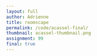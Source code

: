 ```yaml
---
layout: full
author: Adrienne
title: roomscape
permalink: /code/acassel-final/
thumbnail: acassel-thumbnail.png
assignment: 99
final: true
---
```


<script src="../acassel/ammo.js"></script>
<!-- <script src="../acassel/ClothMesh.js"></script> -->
<script deferred type="module">

import * as T from '../acassel/module.js'

let t = 0

// var uniforms = {
//     amplitude: { value: 1.0 },
//     color:     { value: new T.Color( 0xff2200 ) },
//     texture:   { value: new T.TextureLoader().load( "textures/water.jpg" ) }
//   };
//   uniforms.texture.value.wrapS = uniforms.texture.value.wrapT = T.RepeatWrapping;
//   var shaderMaterial = new T.ShaderMaterial( {
//     uniforms: uniforms,
//     vertexShader:document.getElementById( 'vertexshader' ).textContent,
//     fragmentShader: document.getElementById( 'fragmentshader' ).textContent
// });

var renderer = new T.Renderer({
    color: 0xFBD2D7, ground: 0x1F11FF,
    ambient: 0xDDCEE5, light: 0xFBD2D7,
    scattering: 0.4, brightness: 0.6,
    position: { x:0, y:200, z:9000 },
    rotation: { x:0, y:0, z:0 },
    fov:50, near:0.001, far:100000,
    fog: { color:0xFBD2D7, near:1, far:1e4 },
    gl: { logarithmicDepthBuffer:true, antialias:true },
    update: (dt) => update(dt),
    onload: (context, load) => onload(context,load),
    onclick: (object={}) => { }, })

// //make the shapes
// var shapes = [];
// var geometry = new T.CubeGeometry(20, 20, 20);
// var material = new T.MeshNormalMaterial();
//positions the shapes randomly
// for (var i = 0; i < 400; i ++) {
// var mesh = new T.Mesh(geometry, material);
// mesh.position.x = Math.random() * 400 - 200
// mesh.position.y = Math.random() * 400 - 200
// mesh.position.z = Math.random() * 400 - 200

//shapes.push(mesh);


// }
var worldDepth = 1000

// var clay = new Pizzicato.Sound('../acassel/TRAX/clay.wav', function() {
//     // Sound loaded!
//     clay.play();
// });

// var sharps1 = new Pizzicato.Sound('../acassel/TRAX/sharps1.wav',
//   () => sharps1.play())

// var sharps2 = new Pizzicato.Sound('../acassel/TRAX/sharps2.wav',
//   () => sharps2.play())

// var squiggle = new Pizzicato.Sound('../acassel/TRAX/squiggle.wav',
//   () => squiggle.play())

// var chimes = new Pizzicato.Sound('../acassel/TRAX/chimes.wav', function() {
//     chimes.play();
// });

// var airways = new Pizzicato.Sound('../acassel/TRAX/airways.wav', function() {
//     airways.play();
// });

// var dust = new Pizzicato.Sound('../acassel/TRAX/airways.wav', function() {
//     dust.play();
// });

function stopSound () {
    clay.stop();
    sharps1.stop();
    sharps2.stop();
    squiggle.stop();
    chimes.stop();
    dust.stop();

}


// var sound = new T.Pizzicato.({
//     source: 'wave',
//     options: { type: 'sawtooth', frequency: 146.83 }
// });

// var sound2 = new T.Pizzicato.Sound({
//     source: 'wave',
//     options: { type: 'sine', frequency: 246.94 }

// });

//animations
function changeFrequency(n) {
 return Math.sin(n)*700 + 800;
}

function changeFrequencyB(n) {
  return Math.sin(n)*200 + 400
}

function changeFrequencyC(n){
  return Math.sin(n)
}

function changeFrequencyD(n){
  return Math.cos(n)
}

//sound modulation
// var lowPassFilter = new Pizzicato.Effects.LowPassFilter({
//     frequency: 400,
//     peak: 10
//   });
// var distortion = new Pizzicato.Effects.Distortion({
//     gain: 1
// });
// var tremolo = new Pizzicato.Effects.Tremolo({
//     speed: 10,
//     depth: 0.8,
//     mix: 0.8
// });
// var ringModulator = new Pizzicato.Effects.RingModulator({
//     speed: 30,
//     distortion: 1,
//     mix: 0.5
// });

// var stereoPanner = new Pizzicato.Effects.StereoPanner({
//     pan: 0
// });

// sound.addEffect(lowPassFilter);
// sound.addEffect(distortion);
// sound.addEffect(tremolo);
// sound.addEffect(ringModulator);
//sound.play();

// sound2.addEffect(stereoPanner);
//sound2.play();


//primitives

function createShape(geometry, material) {

  let mesh = new T.Mesh(geometry, material)
  mesh.receiveShadows = mesh.castShadows = true
  return mesh
}

let cube = createShape(
  new T.CubeGeometry(50, 50, 50),
  new T.MeshPhongMaterial())

let sphere = createShape(
  new T.SphereGeometry(10, 10, 10),
  new T.MeshBasicMaterial())


let blob = createShape(
  new T.SphereGeometry(60, 60, 60),
  //new T.MeshStandardMaterial({ color:0xFFFFFF, emission: 0xFF00AA }))
  new T.MeshPhongMaterial())
// let other = createShape(new T.PlaneGeometry(2000, 2000, -1, worldDepth-1), )

//mesh.geometry.rotateX(-Math.PI/2)


// for (var i=0, l=blob.geometry.vertices.length; i<l; ++i) //   let v = blob.geometry.vertices[i]
//   v.x += Math.sin(i*0.5)
//   v.y += Math.cos(i*0.5)
//   v.z += Math.sin(i*0.5)
// }
// var materialShader
// var material = new T.MeshNormalMaterial({flatShading: true})
var shader = {
    uniforms: {
      time: {value:0},
      speed: {value:4},
      tDiffuse: {value:null} },

    vertexShader: `
      varying vec2 vUv;
      varying vec3 vNormal;
      uniform float time, speed;

      void main() {
          vUv = uv;
          gl_Position = projectionMatrix * modelViewMatrix * vec4(position, 1.0);
          float theta = sin(time*speed+position.y)/20.0;
          float c = cos(theta);
          float s = sin(theta);
          mat3 m = mat3(c, 0, s, 0, 1, 0, -s, 0, c);
          vec3 transformed = vec3(position)*m;
          mat4 modelView = viewMatrix * modelMatrix;
          mat4 modelViewProjection = projectionMatrix * modelView;
          vNormal = (modelView * vec4(normal.xyz, 0.0)).xyz*m;
          // vec3 vNormal = (modelViewMatrix * vec4(normal.xyz, 0.0)).xyz*m;
          gl_Position = projectionMatrix * modelViewMatrix * vec4(position.xyz, 1.0);
          // gl_Position.xyz = vNormal*m; // HERE BE DRAGONS
          gl_Position = projectionMatrix * modelViewMatrix * vec4(transformed, 1.0);
      }`,

    fragmentShader: `
      varying vec2 vUv;
      varying vec3 vNormal;
      uniform sampler2D tDiffuse;
      uniform float time, speed;

      vec3 rgb2hsv(vec3 c) {
          vec4 K = vec4(0.0, -1.0 / 3.0, 2.0 / 3.0, -1.0);
          vec4 p = mix(vec4(c.bg, K.wz), vec4(c.gb, K.xy), step(c.b, c.g));
          vec4 q = mix(vec4(p.xyw, c.r), vec4(c.r, p.yzx), step(p.x, c.r));
          float d = q.x - min(q.w, q.y);
          float e = 1.0e-10;
          return vec3(abs(q.z + (q.w - q.y) / (6.0 * d + e)), d / (q.x + e), q.x);
      }

      vec3 hsv2rgb(vec3 c) {
          vec4 K = vec4(1.0, 2.0 / 3.0, 1.0 / 3.0, 3.0);
          vec3 p = abs(fract(c.xxx + K.xyz) * 6.0 - K.www);
          return c.z * mix(K.xxx, clamp(p - K.xxx, 0.0, 1.0), c.y);
      }


      vec3 packNormalToRGB(const in vec3 normal) {
        return normalize(normal) * 0.5 + 0.5; }

      void main() {
        float opacity = 0.2;
        float saturation = 0.05, hue = 20.6, brightness =0.9;
        float yellowAmount = 0.9;
        vec3 tint = vec3(0.9, 0.5, 0.9);
        vec3 light = vec3(0.5, 0.2, 1.0);
        light = normalize(light);
        float dProd = max(0.0, dot(vNormal, light));
        gl_FragColor = texture2D(tDiffuse,vUv);
        //gl_FragColor = vec4(vNormal,0.25);
        vec3 color = rgb2hsv(packNormalToRGB(vNormal));
        // color.r += cos(time*speed*0.1);
        color = vec3(
          mix(color.r,1.0,hue),
          mix(color.g,1.0,saturation),
          mix(color.b,1.0,brightness));
        color = hsv2rgb(color);
        float avg = mix(color.r, color.g, 0.5);
        float distillR = mix(avg, color.r, yellowAmount);
        float distillG = mix(avg, color.g, yellowAmount);
        float tintAmount = 0.8;
        color.rgb = vec3(distillR, distillG, color.b);
        // color.rgb *= dProd;
        gl_FragColor = vec4(mix(color, tint, tintAmount), opacity);
        // gl_FragColor = vec4(dProd*0.5, dProd, dProd*0.2, 1.0);
      }`
}

var material = new T.ShaderMaterial(shader)

const lawOfCos = (t,a,b) => Math.cos(a)*Math.cos(b)+Math.sin(a)*Math.sin(b)*Math.cos(t)

function update(dt) { t += dt
  changeFrequency(t)
  cube.position.set(0, 0, changeFrequency(t)/5)
  sphere.scale.set(changeFrequencyC(t*50), changeFrequencyC(t*50), changeFrequencyC(t*50))
  sphere.position.set(changeFrequencyC(t)*400,0,changeFrequencyD(t)*200)
  sphere.material.color.setHex(0xFFFF00)
  // lowPassFilter.frequency = changeFrequency(t)
  // distortion.gain = changeFrequency(t)*0.0005
  // tremolo.speed = changeFrequencyC(t)*10
  // ringModulator.speed = changeFrequency(t)
  // stereoPanner.pan = changeFrequencyC(t)
  // cube.geometry.change = changeFrequency(t)*0.05
  //sound2.frequency = changeFrequency(t*50)
  var fixDrift = 1
  if (blob.geometry.vertices[0].y > 60) fixDrift = 1
  else fixDrift = 0
  // if (T.Vector3.Subtract(blob.geometry.vertices[i],blob.position)>200) fixDrift = -fixDrift

  for (var i=0, l=blob.geometry.vertices.length; i<l; ++i) {
    let v = blob.geometry.vertices[i], q = i/l;
    let z = v.z + lawOfCos(t+q, v.x, v.y) - 0.5 * fixDrift
    let y = v.y + lawOfCos(t+q, v.y, v.z) - 0.5 * fixDrift
    let x = v.x + lawOfCos(t+q, v.z, v.x) - 0.5 * fixDrift

    v.set(x,y,z)
    // v.z += Math.cos(v.x)*Math.cos(v.y)+Math.sin(v.x)*Math.sin(v.y)*Math.cos(t+q)
    // v.x += Math.cos(t+q)
    // v.y += Math.sin(t+q)
    shader.uniforms.time.value = performance.now() / 1000
    shader.uniforms.speed.value = 3
  }


  //blob.geometry.vertices.needsUpdate = true
  blob.geometry.needsUpdate = true
  blob.geometry.verticesNeedUpdate = true
  blob.material.needsUpdate = true

  for (var i = 0; i <400; i++){
    let mesh = []
    cube.rotation.x += changeFrequencyB(t)*0.000001;
    cube.rotation.y += 0.00001;
    cube.rotation.z += 0.00001;
    cube.position.x = Math.random() * 400 - 200
    cube.position.y = Math.random() * 400 - 200
    cube.position.z = Math.random() * 400 - 200
    sphere.position.x = Math.random() * 400 - 200
    sphere.position.y = Math.random() * 400 - 200
    sphere.position.z = Math.random() * 400 - 200

    mesh.push(cube)

  }



  //ballCloth.update(dt)
}

// var ballCloth = new T.ClothMesh({})
//     ballCloth.cloth.position.set(100,0,0)
//     renderer.scene.add(ballCloth.cloth)



async function onload(context, load) {
  var path = '../acassel/Models'
  var loader = new T.ModelLoader()
  var soundLoader = new T.SoundsLoader('../acassel/TRAX/')
  var background = await loader.load(`${path}/group2/scene.gltf`, `${path}/room1/scene.gltf`)
  var wildNonsense = background.scene.children[0]
      wildNonsense.scale.set(0.5, 0.5, 0.5)
      wildNonsense.material = material
      wildNonsense.renderOrder = 0
      context.scene.add(wildNonsense)
      T.applyMaterial(wildNonsense, (thing) => {
      //T.applyMaterial(wildNonsense, ({material}) => {
          if (thing.material===undefined) return
          thing.material = material
          thing.material.needsUpdate = true })

  // var background2 = await loader.load(`${path}/spikes-1/scene.gltf`)
  // var wildNonsense2 = background2.scene.children[0]
  //     wildNonsense2.scale.set(0.5, 0.5, 0.5)
  //     wildNonsense2.material = material
  //     wildNonsense2.renderOrder = 0
  //     context.scene.add(wildNonsense2)
  //     T.applyMaterial(wildNonsense2, (thing) => {
  //     //T.applyMaterial(wildNonsense2, ({material}) => {
  //         if (thing.material===undefined) return
          // thing.material = material
  //         thing.material.needsUpdate = true })

  var model = await loader.load(path + '/group2/scene.gltf')
  var object = model.scene.children[0]
      object.scale.set(1, 1, 1)
      object.material = material
      //context.scene.add(object)
      // T.applyMaterial(object, (thing) => {
      //     if (thing.material===undefined) return
      //     // thing.material = new T.MeshPhongMaterial({})
      //     thing.material.needsUpdate = true })

    var model1 = await loader.load(path + '/room1/scene.gltf')
    var object1 = model1.scene.children[0]
        object1.scale.set(1, 1, 1)
        object.material = material
        renderer.scene.add(object1)

    var model2 = await loader.load(path + '/group2/scene.gltf')
    var object2 = model2.scene.children[0]
        object2.scale.set(1, 1, 1)
        renderer.scene.add(object2)

    var title = await loader.load(path + '/words/scene.gltf')
    var object3 = title.scene.children[0]
        object3.scale.set(1, 1, 1)
        object3.position.set(-30,200, 7000)
        renderer.scene.add(object3)

    // var scroll = await loader.load(path + '/scroll/scene.gltf')
    // var words = title.scene.children[0]
    //     words.scale.set(1, 1, 1)
    //     words.position.set(0, 300, 7000)
    //     renderer.scene.add(words)

  context.scene.add(cube)
  context.scene.add(sphere)
  context.scene.add(blob)

  let clayFile = await soundLoader.load('clay.wav')
  let clay = new T.PositionalAudio(context.listener)
      clay.setBuffer(clayFile)
      clay.setRefDistance(20)
      clay.setLoop(true)
      clay.play()
      context.listener.add(clay)
      context.add(clay)
      clay.position.set(0, 0, 0)


  let chimesFile = await soundLoader.load('chimes.wav')
  let chimes = new T.PositionalAudio(context.listener)
      chimes.setBuffer(chimesFile)
      chimes.setRefDistance(100)
      chimes.setLoop(true)
      chimes.play()
      context.add(chimes)

  let squiggleFile = await soundLoader.load('squiggle.wav')
  let squiggle = new T.PositionalAudio(context.listener)
      squiggle.setBuffer(squiggleFile)
      squiggle.setRefDistance(100)
      squiggle.setLoop(true)
      //squiggle.play()
      context.add(squiggle)

  let dustFile = await soundLoader.load('dust.wav')
  let dust = new T.PositionalAudio(context.listener)
      dust.setBuffer(dustFile)
      dust.setRefDistance(100)
      dust.setLoop(true)
      //dust.play()
      context.add(dust)

}

//sawtoothWave.play();
//sound.play();
//sound.play(10);
// function soundPlayer() {
//   sound.play();
// }

function keyListener(event) {
  switch (event.keyCode) {
    case 32: stopSound(); break // spacebar
    case 74 + 32: clay.play(), renderer.scene.add(sphere); break // J
    case 75: renderer.scene.add(mesh); break // K
    case 75 + 32: renderer.scene.remove(mesh); break // k
  }
}

// var counter = 0;
// // 100 iterations
// var increase = Math.PI * 2 / 100;
// var x, y;

// for ( i = 0; i <= 1; i += 0.01 ) {
//   x = i;
//   y = Math.sin( counter ) / 2 + 0.5;
//   counter += increase;
// }

// console.log(x, y);

document.addEventListener ('keypress', keyListener);

// let object = null
// let sphere = new T.Mesh(new T.BoxGeometry( 1, 1, 1 ), new T.MeshNormalMaterial())

// function update (time) {
// 	object.position.set(0,0,0)
// 	sphere.position.set(0,0,0)
// }

// async function onload (context) {
//   	var modelLoader = new T.ModelLoader()
//   	object = await modelLoader.load('../acassel/Models/spikyball.obj')
//   	console.log(object.children[0]);
//   	context.add(object.children[0]);
//   	console.log(`sphere: ${sphere}, position: ${context.camera.position.y}`)
//   	context.scene.add(sphere)
// }

///////ADD SYNCHOPATED HIGH HATS

</script>
